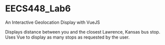 # EECS448_Lab6
An Interactive Geolocation Display with VueJS

Displays distance between you and the closest Lawrence, Kansas bus stop.
Uses Vue to display as many stops as requested by the user.
